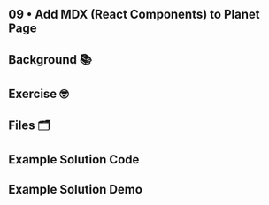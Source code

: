 ## 09 • Add MDX (React Components) to Planet Page


## Background 📚


## Exercise 🤓


## Files 🗂


## Example Solution Code

## Example Solution Demo
